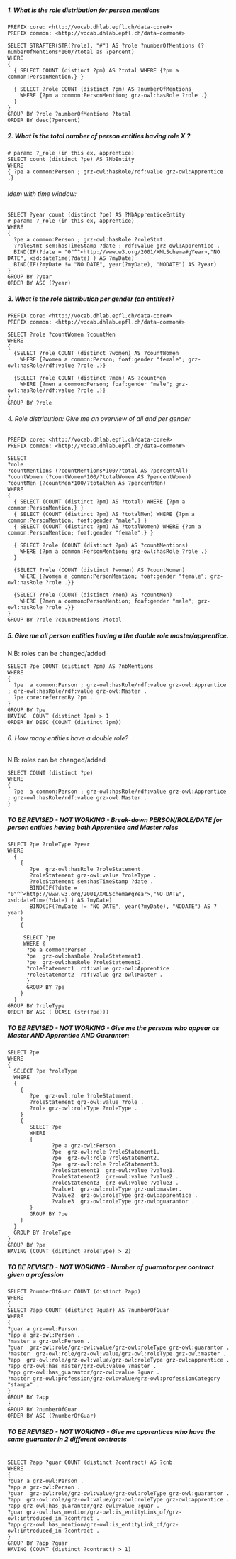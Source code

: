 
##### 1. What is the role distribution for person mentions 
```sparql
PREFIX core: <http://vocab.dhlab.epfl.ch/data-core#>
PREFIX common: <http://vocab.dhlab.epfl.ch/data-common#>

SELECT STRAFTER(STR(?role), "#") AS ?role ?numberOfMentions (?numberOfMentions*100/?total as ?percent)
WHERE 
{ 
  { SELECT COUNT (distinct ?pm) AS ?total WHERE {?pm a common:PersonMention.} }

  { SELECT ?role COUNT (distinct ?pm) AS ?numberOfMentions 
    WHERE {?pm a common:PersonMention; grz-owl:hasRole ?role .}
  }
}
GROUP BY ?role ?numberOfMentions ?total
ORDER BY desc(?percent)
```

##### 2. What is the total number of person entities having role X ? 
```sparql
# param: ?_role (in this ex, apprentice)
SELECT count (distinct ?pe) AS ?NbEntity
WHERE
{ ?pe a common:Person ; grz-owl:hasRole/rdf:value grz-owl:Apprentice .}
```

###### Idem with time window:
```sparql 
SELECT ?year count (distinct ?pe) AS ?NbApprenticeEntity
# param: ?_role (in this ex, apprentice)
WHERE
{
  ?pe a common:Person ; grz-owl:hasRole ?roleStmt.
  ?roleStmt sem:hasTimeStamp ?date ; rdf:value grz-owl:Apprentice .
  BIND(IF(?date = "0"^^<http://www.w3.org/2001/XMLSchema#gYear>,"NO DATE", xsd:dateTime(?date) ) AS ?myDate) 
  BIND(IF(?myDate != "NO DATE", year(?myDate), "NODATE") AS ?year)
}
GROUP BY ?year
ORDER BY ASC (?year)
```

##### 3. What is the role distribution per gender (on entities)?
```sparql
PREFIX core: <http://vocab.dhlab.epfl.ch/data-core#>
PREFIX common: <http://vocab.dhlab.epfl.ch/data-common#>

SELECT ?role ?countWomen ?countMen
WHERE
{
  {SELECT ?role COUNT (distinct ?women) AS ?countWomen
    WHERE {?women a common:Person; foaf:gender "female"; grz-owl:hasRole/rdf:value ?role .}}

  {SELECT ?role COUNT (distinct ?men) AS ?countMen 
    WHERE {?men a common:Person; foaf:gender "male"; grz-owl:hasRole/rdf:value ?role .}}  
}
GROUP BY ?role 
```

###### 4. Role distribution: Give me an overview of all and per gender
```sparql
PREFIX core: <http://vocab.dhlab.epfl.ch/data-core#>
PREFIX common: <http://vocab.dhlab.epfl.ch/data-common#>

SELECT 
?role 
?countMentions (?countMentions*100/?total AS ?percentAll) 
?countWomen (?countWomen*100/?totalWomen AS ?percentWomen)
?countMen (?countMen*100/?totalMen As ?percentMen)
WHERE 
{ 
  { SELECT (COUNT (distinct ?pm) AS ?total) WHERE {?pm a common:PersonMention.} }
  { SELECT (COUNT (distinct ?pm) AS ?totalMen) WHERE {?pm a common:PersonMention; foaf:gender "male".} }
  { SELECT (COUNT (distinct ?pm) AS ?totalWomen) WHERE {?pm a common:PersonMention; foaf:gender "female".} }

  { SELECT ?role (COUNT (distinct ?pm) AS ?countMentions) 
    WHERE {?pm a common:PersonMention; grz-owl:hasRole ?role .}
  }

  {SELECT ?role (COUNT (distinct ?women) AS ?countWomen)
    WHERE {?women a common:PersonMention; foaf:gender "female"; grz-owl:hasRole ?role .}}

  {SELECT ?role (COUNT (distinct ?men) AS ?countMen) 
    WHERE {?men a common:PersonMention; foaf:gender "male"; grz-owl:hasRole ?role .}}  
}
GROUP BY ?role ?countMentions ?total
```
  
##### 5. Give me all person entities having a the double role master/apprentice.
N.B: roles can be changed/added
```sparql
SELECT ?pe COUNT (distinct ?pm) AS ?nbMentions
WHERE
{
  ?pe  a common:Person ; grz-owl:hasRole/rdf:value grz-owl:Apprentice ; grz-owl:hasRole/rdf:value grz-owl:Master .
  ?pe core:referredBy ?pm .
}
GROUP BY ?pe
HAVING  COUNT (distinct ?pm) > 1
ORDER BY DESC (COUNT (distinct ?pm))
```

###### 6. How many entities have a double role?
N.B: roles can be changed/added
```sparql
SELECT COUNT (distinct ?pe)
WHERE
{
  ?pe  a common:Person ; grz-owl:hasRole/rdf:value grz-owl:Apprentice ; grz-owl:hasRole/rdf:value grz-owl:Master .
}
```

#####  TO BE REVISED - NOT WORKING - Break-down PERSON/ROLE/DATE for person entities having both Apprentice and Master roles
```sparql
SELECT ?pe ?roleType ?year
WHERE 
  {
    {
       ?pe  grz-owl:hasRole ?roleStatement.        
       ?roleStatement grz-owl:value ?roleType .
       ?roleStatement sem:hasTimeStamp ?date .
       BIND(IF(?date = "0"^^<http://www.w3.org/2001/XMLSchema#gYear>,"NO DATE", xsd:dateTime(?date) ) AS ?myDate) 
       BIND(IF(?myDate != "NO DATE", year(?myDate), "NODATE") AS ?year)
    }
    {

     SELECT ?pe
     WHERE {
      ?pe a common:Person . 
      ?pe  grz-owl:hasRole ?roleStatement1.
      ?pe  grz-owl:hasRole ?roleStatement2. 
      ?roleStatement1  rdf:value grz-owl:Apprentice .
      ?roleStatement2  rdf:value grz-owl:Master .
      }
      GROUP BY ?pe   
    }
  }
GROUP BY ?roleType
ORDER BY ASC ( UCASE (str(?pe)))
```
#####  TO BE REVISED - NOT WORKING - Give me the persons who appear as Master AND Apprentice AND Guarantor:
```sparql
SELECT ?pe 
WHERE 
{
  SELECT ?pe ?roleType
  WHERE 
  {
    {
       ?pe  grz-owl:role ?roleStatement.        
       ?roleStatement grz-owl:value ?role .
       ?role grz-owl:roleType ?roleType .
    }
    {
       SELECT ?pe
       WHERE 
       {
              ?pe a grz-owl:Person . 
              ?pe  grz-owl:role ?roleStatement1.
              ?pe  grz-owl:role ?roleStatement2.
              ?pe  grz-owl:role ?roleStatement3.
              ?roleStatement1  grz-owl:value ?value1.
              ?roleStatement2  grz-owl:value ?value2 .
              ?roleStatement3  grz-owl:value ?value3 .
              ?value1  grz-owl:roleType grz-owl:master.
              ?value2  grz-owl:roleType grz-owl:apprentice .
              ?value3  grz-owl:roleType grz-owl:guarantor .
       }
       GROUP BY ?pe 
    }
  }
  GROUP BY ?roleType
}
GROUP BY ?pe 
HAVING (COUNT (distinct ?roleType) > 2)
```

#####  TO BE REVISED - NOT WORKING - Number of guarantor per contract given a profession
```sparql
SELECT ?numberOfGuar COUNT (distinct ?app)
WHERE
{
SELECT ?app COUNT (distinct ?guar) AS ?numberOfGuar
WHERE 
{
?guar a grz-owl:Person . 
?app a grz-owl:Person .
?master a grz-owl:Person .
?guar  grz-owl:role/grz-owl:value/grz-owl:roleType grz-owl:guarantor .
?master  grz-owl:role/grz-owl:value/grz-owl:roleType grz-owl:master .
?app  grz-owl:role/grz-owl:value/grz-owl:roleType grz-owl:apprentice .
?app grz-owl:has_master/grz-owl:value ?master .
?app grz-owl:has_guarantor/grz-owl:value ?guar .
?master grz-owl:profession/grz-owl:value/grz-owl:professionCategory "stampa" .
}
GROUP BY ?app
}
GROUP BY ?numberOfGuar
ORDER BY ASC (?numberOfGuar)
```

#####  TO BE REVISED - NOT WORKING - Give me apprentices who have the same guarantor in 2 different contracts
```sparql

SELECT ?app ?guar COUNT (distinct ?contract) AS ?cnb
WHERE 
{
?guar a grz-owl:Person . 
?app a grz-owl:Person .
?guar  grz-owl:role/grz-owl:value/grz-owl:roleType grz-owl:guarantor .
?app  grz-owl:role/grz-owl:value/grz-owl:roleType grz-owl:apprentice .
?app grz-owl:has_guarantor/grz-owl:value ?guar .
?guar grz-owl:has_mention/grz-owl:is_entityLink_of/grz-owl:introduced_in ?contract .
?app grz-owl:has_mention/grz-owl:is_entityLink_of/grz-owl:introduced_in ?contract .
}
GROUP BY ?app ?guar
HAVING (COUNT (distinct ?contract) > 1)
```
